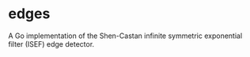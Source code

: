 # edges
A Go implementation of the Shen-Castan infinite symmetric exponential filter (ISEF) edge detector.
